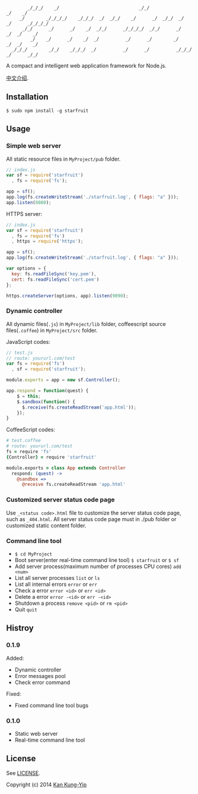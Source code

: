 ```

        _/_/_/    _/                              _/_/                      _/    _/      
     _/        _/_/_/_/    _/_/_/  _/  _/_/    _/      _/  _/_/  _/    _/      _/_/_/_/   
      _/_/      _/      _/    _/  _/_/      _/_/_/_/  _/_/      _/    _/  _/    _/        
         _/    _/      _/    _/  _/          _/      _/        _/    _/  _/    _/         
  _/_/_/        _/_/    _/_/_/  _/          _/      _/          _/_/_/  _/      _/_/      

```
A compact and intelligent web application framework for Node.js.

[中文介绍](https://github.com/kankungyip/starfruit/wiki/%E4%BB%8B%E7%BB%8D).

## Installation
```
$ sudo npm install -g starfruit
```

## Usage
### Simple web server
All static resource files in ```MyProject/pub``` folder.
```javascript
// index.js
var sf = require('starfruit')
  , fs = require('fs');

app = sf();
app.log(fs.createWriteStream('./starfruit.log', { flags: "a" }));
app.listen(8080);
```

HTTPS server:
```javascript
// index.js
var sf = require('starfruit')
  , fs = require('fs')
  , https = require('https');

app = sf();
app.log(fs.createWriteStream('./starfruit.log', { flags: "a" }));

var options = {
  key: fs.readFileSync('key.pem'),
  cert: fs.readFileSync('cert.pem')
};

https.createServer(options, app).listen(9090);
```

### Dynamic controller
All dynamic files(```.js```) in ```MyProject/lib``` folder, coffeescript source files(```.coffee```) in ```MyProject/src``` folder.

JavaScript codes:
```javascript
// test.js
// route: yoururl.com/test
var fs = require('fs')
  , sf = require('starfruit');

module.exports = app = new sf.Controller();

app.respond = function(quest) {
    $ = this;
    $.sandbox(function() {
      $.receive(fs.createReadStream('app.html'));
    });
}
```

CoffeeScript codes:
```coffeescript
# test.coffee
# route: yoururl.com/test
fs = require 'fs'
{Controller} = require 'starfruit'

module.exports = class App extends Controller
  respond: (quest) ->
    @sandbox =>
      @receive fs.createReadStream 'app.html'
```

### Customized server status code page
Use ```_<status code>.html``` file to customize the server status code page, such as ```_404.html```. All server status code page must in ./pub folder or customized static content folder.

### Command line tool
* ```$ cd MyProject```
* Boot server(enter real-time command line tool) ```$ starfruit``` or ```$ sf```
* Add server process(maximum number of processes CPU cores) ```add <num>```
* List all server processes ```list``` or ```ls```
* List all internal errors ```error``` or ```err```
* Check a error ```error <id>``` or ```err <id>```
* Delete a error ```error -<id>``` or ```err -<id>```
* Shutdown a process ```remove <pid>``` or ```rm <pid>```
* Quit ```quit```

## Histroy
### 0.1.9
Added:

+ Dynamic controller
+ Error messages pool
+ Check error command

Fixed:

* Fixed command line tool bugs

### 0.1.0
+ Static web server
+ Real-time command line tool

## License
See [LICENSE](https://github.com/kankungyip/starfruit/blob/master/LICENSE).

Copyright (c) 2014 [Kan Kung-Yip](mailto:kan@kungyip.com)
